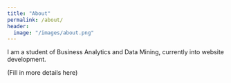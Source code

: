 ```yaml
---
title: "About"
permalink: /about/
header:
  image: "/images/about.png"
---
```


I am a student of Business Analytics and Data Mining, currently into website development.

(Fill in more details here)
